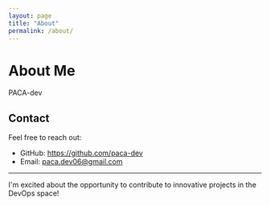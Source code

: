 ```yaml
---
layout: page
title: "About"
permalink: /about/
---
```


# About Me

PACA-dev

## Contact

Feel free to reach out:

- GitHub: https://github.com/paca-dev
- Email: paca.dev06@gmail.com

---

I'm excited about the opportunity to contribute to innovative projects in the DevOps space!